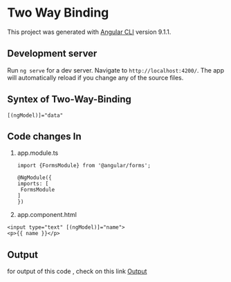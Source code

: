 # Two Way Binding

This project was generated with [Angular CLI](https://github.com/angular/angular-cli) version 9.1.1.

## Development server

Run `ng serve` for a dev server. Navigate to `http://localhost:4200/`. The app will automatically reload if you change any of the source files.

## Syntex of Two-Way-Binding

`[(ngModel)]="data"`

## Code changes In
1) app.module.ts
   ```
   import {FormsModule} from '@angular/forms';
   
   @NgModule({
   imports: [
    FormsModule
   ]
   })
   ```
2) app.component.html
 ```
 <input type="text" [(ngModel)]="name">
 <p>{{ name }}</p>
 ```
 ## Output
 
 for output of this code , check on this link
 [Output](https://stackblitz.com/edit/2waybinding)
